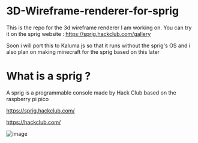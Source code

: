 # 3D-Wireframe-renderer-for-sprig

This is the repo for the 3d wireframe renderer I am working on.
You can try it on the sprig website : https://sprig.hackclub.com/gallery

Soon i will port this to Kaluma js so that it runs without the sprig's OS
and i also plan on making minecraft for the sprig based on this later

# What is a sprig ?

A sprig is a programmable console made by Hack Club based on the raspberry pi pico

https://sprig.hackclub.com/

https://hackclub.com/

![image](https://github.com/Patcybermind/3D-Wireframe-renderer-for-sprig/assets/97562509/43fdb537-aac7-4360-9eaa-d00ab00e4eae)
